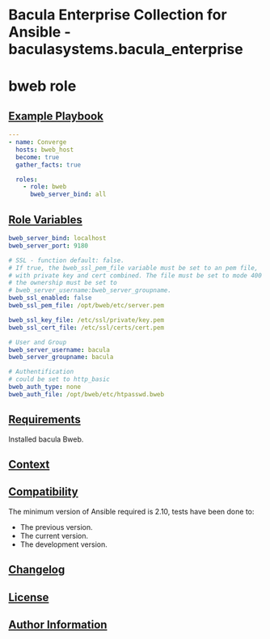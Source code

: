 # Bacula Enterprise Collection for Ansible - baculasystems.bacula_enterprise

# bweb role

## [Example Playbook](#example-playbook)

```yaml
---
- name: Converge
  hosts: bweb_host
  become: true
  gather_facts: true

  roles:
    - role: bweb
      bweb_server_bind: all
```

## [Role Variables](#role-variables)

```yaml
bweb_server_bind: localhost
bweb_server_port: 9180

# SSL - function default: false.
# If true, the bweb_ssl_pem_file variable must be set to an pem file,
# with private key and cert combined. The file must be set to mode 400 and
# the ownership must be set to
# bweb_server_username:bweb_server_groupname.
bweb_ssl_enabled: false
bweb_ssl_pem_file: /opt/bweb/etc/server.pem

bweb_ssl_key_file: /etc/ssl/private/key.pem
bweb_ssl_cert_file: /etc/ssl/certs/cert.pem

# User and Group
bweb_server_username: bacula
bweb_server_groupname: bacula

# Authentification
# could be set to http_basic
bweb_auth_type: none
bweb_auth_file: /opt/bweb/etc/htpasswd.bweb
```

## [Requirements](#requirements)

Installed bacula Bweb.

## [Context](#context)

## [Compatibility](#compatibility)

The minimum version of Ansible required is 2.10, tests have been done to:

- The previous version.
- The current version.
- The development version.

## [Changelog](#changelog)

## [License](#license)

## [Author Information](#author-information)
